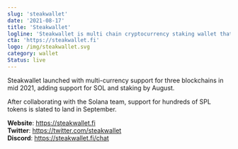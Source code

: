 ```yaml
---
slug: 'steakwallet'
date: '2021-08-17'
title: 'Steakwallet'
logline: 'Steakwallet is multi chain cryptocurrency staking wallet that supports SOL and many other SPL tokens'
cta: 'https://steakwallet.fi'
logo: /img/steakwallet.svg
category: wallet
Status: live
---
```


Steakwallet launched with multi-currency support for three blockchains in mid 2021, adding support for SOL and staking by August.

After collaborating with the Solana team, support for hundreds of SPL tokens is slated to land in September.

<b>Website</b>: https://steakwallet.fi </br>
<b>Twitter</b>: https://twitter.com/steakwallet </br>
<b>Discord</b>: https://steakwallet.fi/chat </br>
